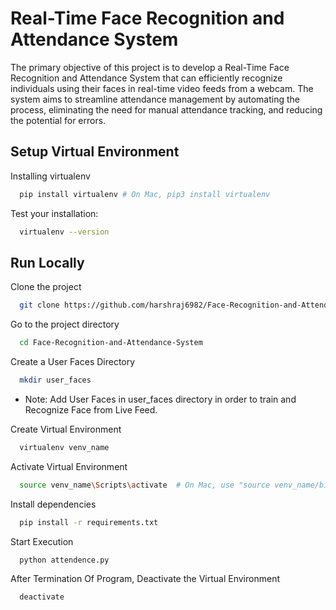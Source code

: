 
# Real-Time Face Recognition and Attendance System

The primary objective of this project is to develop a Real-Time Face Recognition and Attendance System that can efficiently recognize individuals using their faces in real-time video feeds from a webcam. The system aims to streamline attendance management by automating the process, eliminating the need for manual attendance tracking, and reducing the potential for errors.




## Setup Virtual Environment

Installing virtualenv

```bash
  pip install virtualenv # On Mac, pip3 install virtualenv 
```
Test your installation:

```bash
  virtualenv --version
```

## Run Locally

Clone the project

```bash
  git clone https://github.com/harshraj6982/Face-Recognition-and-Attendance-System
```

Go to the project directory

```bash
  cd Face-Recognition-and-Attendance-System
```
Create a User Faces Directory

```bash
  mkdir user_faces
```
- Note: Add User Faces in user_faces directory in order to train and Recognize Face from Live Feed.

Create Virtual Environment

```bash
  virtualenv venv_name
```

Activate Virtual Environment

```bash
  source venv_name\Scripts\activate  # On Mac, use "source venv_name/bin/activate"
```

Install dependencies

```bash
  pip install -r requirements.txt
```

Start Execution

```bash
  python attendence.py
```

After Termination Of Program, Deactivate the Virtual Environment 

```bash
  deactivate
```
